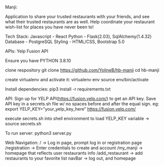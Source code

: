 Manji:

Application to share your trusted restaurants with your friends, and see what their trusted restaurants are as well. Help coordinate your restaurant wish-list for places you have never been to!

Tech Stack:
Javascript - React
Python - Flask(2.03), SqlAlchemy(1.4.32)
Database - PostgreSQL
Styling - HTML/CSS, Bootstrap 5.0

APIs:
Yelp Fusion API

Ensure you have PYTHON 3.8.10

clone respository
git clone https://github.com/YolineB/hb-manji
cd hb-manji

create virtualenv and activate it: 
virtualenv env
source env/bin/activate

Install dependencies:
pip3 install -r requirements.txt

API:
Sign up for YELP API(https://fusion.yelp.com/) to get an API key. Save API key in a secrets.sh file w/ no spaces before and after the equal sign. 
	eg: export YELP_KEY=”your_yelp_key_here”
https://fusion.yelp.com/



execute secrets.sh into shell environment to load YELP_KEY variable
	→ source secrets.sh

To run server:
python3 server.py

Web Navigation:
/ → Log in page, prompt log in or registration page
/registration → Enter credentials to create and account
/my_manji → homepage that reflects user restaurants info
/add_restaurant → add restaurants to your favorite list
navBar → log out, and homepage
